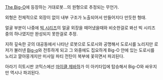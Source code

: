 [The Big-O](The%20Big-O.md)에 등장하는 거대로봇...의 원형으로 추정되는 무언가.

외형은 전체적으로 외장이 없이 내부 구조가 노출되어서 만들어지다 만듯한 형태.  

얼굴 부분이 나중에 [빅 시리즈](%EB%B9%85%20%EC%8B%9C%EB%A6%AC%EC%A6%88.md)의 얼굴 외장을
떼어냈을때와 비슷한걸로 봐선 빅 시리즈 중의 하나였지만 완성되지 못한걸로 추정.

지하 깊숙한 곳의 대공동에서 나타난 로봇으로 도로시와 공명해서 도로시를 노리지만 로저가 불러넨
[Big-o](Big-O%28The%20Big-O%29.md)와 전투하게 되고 그 와중에도 집요하게 Big-O 안에 있는 도로시를
노리고 깔아뭉개지만 미사일 파티 전탄이 복부에 꽃히면서 파괴된다.

아라기 히토시판 코믹스에선 [마이클 제바하](%EC%8A%88%EB%B0%9C%EC%B8%A0%EB%B0%9C%ED%8A%B8.md)가
이 아키타입에 탑승해서 Big-O와 싸우지만 역시나 파괴된다.

